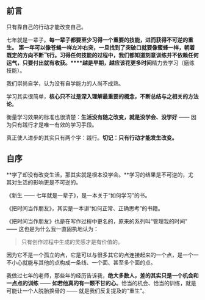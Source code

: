 ## 前言

只有靠自己的行动才能改变自己。

七年就是一辈子。**每一辈子都要至少习得一个重要的技能，进而获得不可逆的重生。**
**第一年可以像苍蝇一样左冲右突，一旦找到了突破口就要像蜜蜂一样，朝着既定的方向不断飞行。**习得任何技能的过程中，我们都知道**刻意训练并不依赖任何运气，只要付出就有收获。****越是早期，越应该花更多时间**精力去学习（磨练技能）。

我们崇尚自学，认为没有自学能力的人尚不成熟。

学习其实很简单，**核心只不过是深入理解最重要的概念，不断总结与之相关的方法论**。

衡量学习效果的标准也很清楚：**生活没有随之改变，就是没学会、没学好** —— 因为只有践行才是唯一有效的学习手段。

真正使人进步的其实只有两个字：践行。**切记：只有行动才能发生改变。**

## 自序

**学了却没有改变生活，那其实就是根本没学会。**学习的结果是不可逆的，尤其对生活的影响更是不可逆的。



《新生 —— 七年就是一辈子》，是一本关于“如何学习”的书。

《把时间当作朋友》，其实是一本讲“如何正常、正确思考”的书籍。


《把时间当作朋友》也是在写作过程中更名的，原来的系列叫“管理我的时间” —— 这也是为什么我一直固执地认为：

>只有创作过程中生成的灵感才是有价值的。

因为它不是一个孤立的点，它是可以与很多其它的点连接起来的一个点，是一个一不小心就能与其他的点构成一条线、一个面、甚至多个面的点。

我做过七年的老师，那些年的经历告诉我，**绝大多数人，差的其实只是一个机会和一点点的训练** —— **如若他真的有一颗不甘的心**。恰当的机会、恰当的训练，就是可能让一个人脱胎换骨的 —— 就是我们反复提及的“重生”。

















































